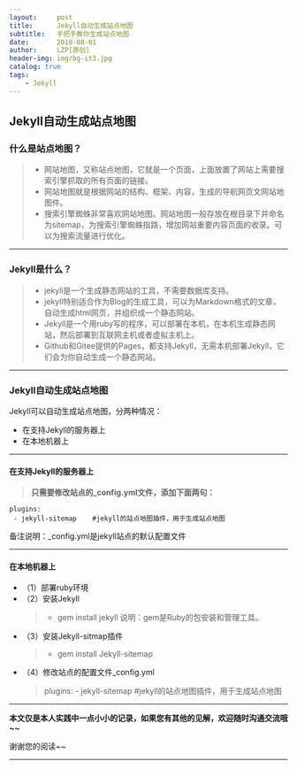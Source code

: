 ```yaml
---
layout:     post
title:      Jekyll自动生成站点地图
subtitle:   手把手教你生成站点地图
date:       2018-08-01
author:     LZP[原创]
header-img: img/bg-it3.jpg
catalog: true
tags:
    - Jekyll
---
```



## Jekyll自动生成站点地图 

### 什么是站点地图？
>* 网站地图，又称站点地图，它就是一个页面，上面放置了网站上需要搜索引擎抓取的所有页面的链接。
>* 网站地图就是根据网站的结构、框架、内容，生成的导航网页文网站地图件。
>* 搜索引擎蜘蛛非常喜欢网站地图。网站地图一般存放在根目录下并命名为sitemap，为搜索引擎蜘蛛指路，增加网站重要内容页面的收录。可以为搜索流量进行优化。

----

### Jekyll是什么？

>* jekyll是一个生成静态网站的工具，不需要数据库支持。
>* jekyll特别适合作为Blog的生成工具，可以为Markdown格式的文章，自动生成html网页，并组织成一个静态网站。
>* Jekyll是一个用ruby写的程序，可以部署在本机，在本机生成静态网站，然后部署到互联网主机或者虚拟主机上。
>* Github和Gitee提供的Pages，都支持Jekyll，无需本机部署Jekyll，它们会为你自动生成一个静态网站。

----

### Jekyll自动生成站点地图

Jekyll可以自动生成站点地图，分两种情况：

* 在支持Jekyll的服务器上
* 在本地机器上

----

#### 在支持Jekyll的服务器上
> 
>**只需要修改站点的_config.yml文件，添加下面两句：**
```
plugins:
 - jekyll-sitemap    #jekyll的站点地图插件，用于生成站点地图
```
备注说明：_config.yml是jekyll站点的默认配置文件

-----

#### 在本地机器上

* （1）部署ruby环境
* （2）安装Jekyll
    > * gem install jekyll
    >说明：gem是Ruby的包安装和管理工具。
* （3）安装Jekyll-sitmap插件 
    > * gem install Jekyll-sitemap
* （4）修改站点的配置文件_config.yml 
    > 
    >  plugins:
    >    \- jekyll-sitemap    #jekyll的站点地图插件，用于生成站点地图



----
**本文仅是本人实践中一点小小的记录，如果您有其他的见解，欢迎随时沟通交流哦~~**
 
谢谢您的阅读~~

----